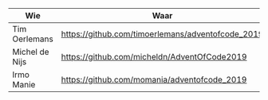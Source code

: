 | Wie | Waar |
|---|---|
| Tim Oerlemans | https://github.com/timoerlemans/adventofcode_2019 |
| Michel de Nijs | https://github.com/micheldn/AdventOfCode2019 |
| Irmo Manie | https://github.com/momania/adventofcode_2019 |  